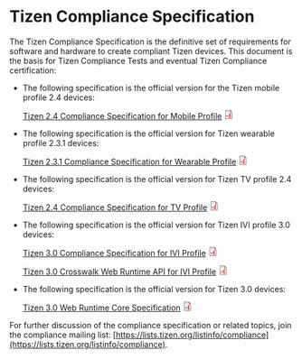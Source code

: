 # Tizen Compliance Specification

The Tizen Compliance Specification is the definitive set of requirements for software and hardware to create compliant Tizen devices. This document is the basis for Tizen Compliance Tests and eventual Tizen Compliance certification:

- The following specification is the official version for the Tizen mobile profile 2.4 devices:

  [Tizen 2.4 Compliance Specification for Mobile Profile](media/tizen-2.4-compliance-specification-for-mobile-profile-v1.0.pdf) ![PDF icon](media/application-pdf.png)

- The following specification is the official version for Tizen wearable profile 2.3.1 devices:

  [Tizen 2.3.1 Compliance Specification for Wearable Profile](media/tizen-2.3.1-compliance-specification-for-wearable-profile-v1.0.pdf) ![PDF icon](media/application-pdf.png)
- The following specification is the official version for Tizen TV profile 2.4 devices:

  [Tizen 2.4 Compliance Specification for TV Profile](media/tizen-2.4-compliance-specification-for-tv-profile-v1.0.pdf) ![PDF icon](media/application-pdf.png)

- The following specification is the official version for Tizen IVI profile 3.0 devices:

  [Tizen 3.0 Compliance Specification for IVI Profile](media/tizen-3.0-compliance-specification-for-ivi-profile-v1.0_1.pdf) ![PDF icon](media/application-pdf.png)

  [Tizen 3.0 Crosswalk Web Runtime API for IVI Profile](media/tizen-3.0-crosswalk-apis-for_ivi-v1.0_0.pdf) ![PDF icon](media/application-pdf.png)

- The following specification is the official version for Tizen 3.0 devices:

  [Tizen 3.0 Web Runtime Core Specification](media/tizen-3.0-wrt-core-spec.pdf) ![PDF icon](media/application-pdf.png)

For further discussion of the compliance specification or related topics, join the compliance mailing list: [https://lists.tizen.org/listinfo/compliance](https://lists.tizen.org/listinfo/compliance).

